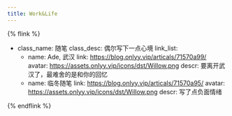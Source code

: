 ```yaml
---
title: Work&Life
---
```


{% flink %}
- class_name: 随笔
  class_desc: 偶尔写下一点心境
  link_list:
    - name: Ade, 武汉
      link: https://blog.onlyy.vip/articals/71570a99/
      avatar: https://assets.onlyy.vip/icons/dst/Willow.png
      descr: 要离开武汉了，最难舍的是和你的回忆
    - name: 临冬随笔
      link: https://blog.onlyy.vip/articals/71570a95/
      avatar: https://assets.onlyy.vip/icons/dst/Willow.png
      descr: 写了点负面情绪
      
{% endflink %}